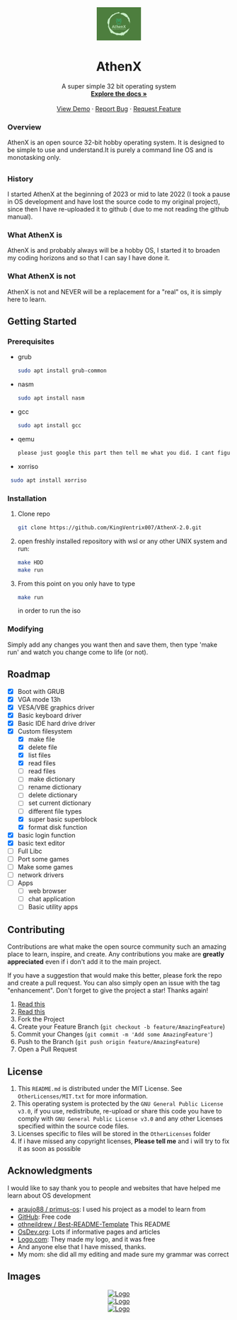 <!-- [![Contributors][contributors-shield]][contributors-url]
[![Forks][forks-shield]][forks-url]
[![Stargazers][stars-shield]][stars-url]
[![Issues][issues-shield]][issues-url]
[![MIT License][license-shield]][license-url]
[![LinkedIn][linkedin-shield]][linkedin-url] -->
<!-- [![GNU License][license-shield]][license-url] -->

<div align="center">
  <a href="https://github.com/KingVentrix007/AthenX-2.0">
    <img src="images/athenx-low-resolution-color-logo.png" alt="Logo" width="100" height="">
  </a>

  <h1 align="center">AthenX</h1>

  <p align="center">
    A super simple 32 bit operating system
    <br />
    <a href="https://github.com/KingVentrix007/AthenX-2.0"><strong>Explore the docs »</strong></a>
    <br />
    <br />
    <a href="https://github.com/KingVentrix007/AthenX-2.0">View Demo</a>
    ·
    <a href="https://github.com/KingVentrix007/AthenX-2.0/issues">Report Bug</a>
    ·
    <a href="https://github.com/KingVentrix007/AthenX-2.0/pulls">Request Feature</a>
  </p>
</div>

### Overview

 AthenX is an open source 32-bit hobby operating system. It is designed to be simple to use and understand.It is purely a command line OS and is monotasking only.

##

### History

I started AthenX at the beginning of 2023 or mid to late 2022 (I took a pause in OS development and have lost the source code to my original project), since then I have re-uploaded it to github
( due to me not reading the github manual).

### What AthenX is

AthenX is and probably always will be a hobby OS, I started it to broaden my coding horizons and so that I can say I have done it.

### What AthenX is not

AthenX is not and NEVER will be a replacement for a "real" os, it is simply here to learn.

## Getting Started

### Prerequisites

* grub

     ```sh
  sudo apt install grub-common
  ```

* nasm

     ```sh
  sudo apt install nasm
  ```

* gcc

     ```sh
  sudo apt install gcc
  ```

* qemu

     ```sh
  please just google this part then tell me what you did. I cant figure out how I installed qemu
  ```

* xorriso

 ```sh
  sudo apt install xorriso
  ```

### Installation

1. Clone repo

    ```sh
   git clone https://github.com/KingVentrix007/AthenX-2.0.git
   ```

2. open freshly installed repository with wsl or any other UNIX system and run:

    ```sh
    make HDD
    make run
    ```

3. From this point on you only have to type

    ``` sh
    make run
    ```

    in order to run the iso

### Modifying

Simply add any changes you want then and save them, then type 'make run' and watch you change come to life (or not).

## Roadmap

* [X] Boot with GRUB
* [X] VGA mode 13h
* [X] VESA/VBE graphics driver
* [X] Basic keyboard driver
* [X] Basic IDE hard drive driver
* [X] Custom filesystem
  * [X] make file
  * [X] delete file
  * [x] list files
  * [x] read files
  * [ ] read files
  * [ ] make dictionary
  * [ ] rename dictionary
  * [ ] delete dictionary
  * [ ] set current dictionary
  * [ ] different file types
  * [X] super basic superblock
  * [X] format disk function
* [X] basic login function
* [X] basic text editor
* [ ] Full Libc
* [ ] Port some games
* [ ] Make some games
* [ ] network drivers
* [ ] Apps
  * [ ] web browser
  * [ ] chat application
  * [ ] Basic utility apps

## Contributing

Contributions are what make the open source community such an amazing place to learn, inspire, and create. Any contributions you make are **greatly appreciated** even if i don't add it to the main project.

If you have a suggestion that would make this better, please fork the repo and create a pull request. You can also simply open an issue with the tag "enhancement".
Don't forget to give the project a star! Thanks again!

1. [Read this](https://github.com/KingVentrix007/AthenX-2.0/blob/main/docs/Contributing.md)
2. [Read this](https://github.com/KingVentrix007/AthenX-2.0/blob/main/docs/Terminology.md)
3. Fork the Project
4. Create your Feature Branch (`git checkout -b feature/AmazingFeature`)
5. Commit your Changes (`git commit -m 'Add some AmazingFeature'`)
6. Push to the Branch (`git push origin feature/AmazingFeature`)
7. Open a Pull Request

## License

1. This `README.md` is distributed under the MIT License. See `OtherLicenses/MIT.txt` for more information.
2. This operating system is protected by the `GNU General Public License v3.0`, if you use, redistribute, re-upload or share this code you have to comply with `GNU General Public License v3.0` and any other Licenses specified within the source code files.
3. Licenses specific to files will be stored in the `OtherLicenses` folder
4. If i have missed any copyright licenses, **Please tell me** and i will try to fix it as soon as possible

## Acknowledgments

I would like to say thank you to people and websites that have helped me learn about OS development

* [araujo88 / primus-os](https://github.com/araujo88/primus-os/tree/main): I used his project as a model to learn from
* [GitHub](https://github.com/): Free code
* [othneildrew
/
Best-README-Template](https://github.com/othneildrew/Best-README-Template) This README
* [OsDev.org](https://wiki.osdev.org/Main_Page): Lots if informative pages and articles
* [Logo.com](https://app.logo.com/): They made my logo, and it was free
* And anyone else that I have missed, thanks.
* My mom:  she did all my editing and made sure my grammar was correct

## Images

<!-- [contributors-shield]: https://img.shields.io/github/contributors/othneildrew/Best-README-Template.svg?style=for-the-badge
[contributors-url]: https://github.com/othneildrew/Best-README-Template/graphs/contributors
[forks-shield]: https://img.shields.io/github/forks/othneildrew/Best-README-Template.svg?style=for-the-badge
[forks-url]: https://github.com/othneildrew/Best-README-Template/network/members
[stars-shield]: https://img.shields.io/github/stars/othneildrew/Best-README-Template.svg?style=for-the-badge
[stars-url]: https://github.com/othneildrew/Best-README-Template/stargazers
[issues-shield]: https://img.shields.io/github/issues/othneildrew/Best-README-Template.svg?style=for-the-badge
[issues-url]: https://github.com/othneildrew/Best-README-Template/issues
[license-shield]: https://img.shields.io/github/license/othneildrew/Best-README-Template.svg?style=for-the-badge
[license-url]: https://github.com/othneildrew/Best-README-Template/blob/master/LICENSE.txt
[linkedin-shield]: https://img.shields.io/badge/-LinkedIn-black.svg?style=for-the-badge&logo=linkedin&colorB=555
[linkedin-url]: https://linkedin.com/in/othneildrew
[product-screenshot]: images/screenshot.png
[Next.js]: https://img.shields.io/badge/next.js-000000?style=for-the-badge&logo=nextdotjs&logoColor=white
[Next-url]: https://nextjs.org/
[React.js]: https://img.shields.io/badge/React-20232A?style=for-the-badge&logo=react&logoColor=61DAFB
[React-url]: https://reactjs.org/
[Vue.js]: https://img.shields.io/badge/Vue.js-35495E?style=for-the-badge&logo=vuedotjs&logoColor=4FC08D
[Vue-url]: https://vuejs.org/
[Angular.io]: https://img.shields.io/badge/Angular-DD0031?style=for-the-badge&logo=angular&logoColor=white
[Angular-url]: https://angular.io/
[Svelte.dev]: https://img.shields.io/badge/Svelte-4A4A55?style=for-the-badge&logo=svelte&logoColor=FF3E00
[Svelte-url]: https://svelte.dev/
[Laravel.com]: https://img.shields.io/badge/Laravel-FF2D20?style=for-the-badge&logo=laravel&logoColor=white
[Laravel-url]: https://laravel.com
[Bootstrap.com]: https://img.shields.io/badge/Bootstrap-563D7C?style=for-the-badge&logo=bootstrap&logoColor=white
[Bootstrap-url]: https://getbootstrap.com
[JQuery.com]: https://img.shields.io/badge/jQuery-0769AD?style=for-the-badge&logo=jquery&logoColor=white
[JQuery-url]: https://jquery.com  -->
<div align="center">
  <a href="https://github.com/othneildrew/Best-README-Template">
    <img src="images/cool background.png" alt="Logo" width="" height="">
  </a>
  <div align="center">
  <a href="https://github.com/othneildrew/Best-README-Template">
    <img src="images/Log in screen.png" alt="Logo" width="" height="">
  </a>
<div align="center">
  <a href="https://github.com/othneildrew/Best-README-Template">
    <img src="images/File handling.png" alt="Logo" width="" height="">
  </a>
